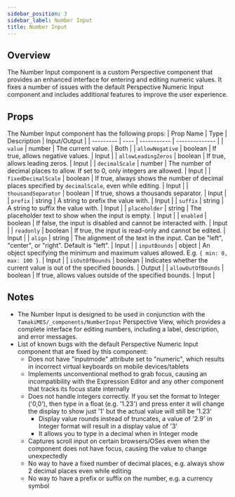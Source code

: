 ```yaml
---
sidebar_position: 3
sidebar_label: Number Input
title: Number Input
---
```


## Overview

The Number Input component is a custom Perspective component that provides an enhanced interface for entering and editing numeric values. It fixes a number of issues with the default Perspective Numeric Input component and includes additional features to improve the user experience.

## Props

The Number Input component has the following props:
| Prop Name | Type | Description | Input/Output |
| --------- | ---- | ----------- | -------------- |
| `value` | number | The current value. | Both |
| `allowNegative` | boolean | If true, allows negative values. | Input |
| `allowLeadingZeros` | boolean | If true, allows leading zeros. | Input |
| `decimalScale` | number | The number of decimal places to allow. If set to 0, only integers are allowed. | Input |
| `fixedDecimalScale` | boolean | If true, always shows the number of decimal places specified by `decimalScale`, even while editing. | Input |
| `thousandSeparator` | boolean | If true, shows a thousands separator. | Input |
| `prefix` | string | A string to prefix the value with. | Input |
| `suffix` | string | A string to suffix the value with. | Input |
| `placeholder` | string | The placeholder text to show when the input is empty. | Input |
| `enabled` | boolean | If false, the input is disabled and cannot be interacted with. | Input |
| `readonly` | boolean | If true, the input is read-only and cannot be edited. | Input |
| `align` | string | The alignment of the text in the input. Can be "left", "center", or "right". Default is "left". | Input |
| `inputBounds` | object | An object specifying the minimum and maximum values allowed. E.g. `{ min: 0, max: 100 }`. | Input |
| `isOutOfBounds` | boolean | Indicates whether the current value is out of the specified bounds. | Output |
| `allowOutOfBounds` | boolean | If true, allows values outside of the specified bounds. | Input |

## Notes

- The Number Input is designed to be used in conjunction with the `TamakiMES/_components/NumberInput` Perspective View, which provides a complete interface for editing numbers, including a label, description, and error messages.
- List of known bugs with the default Perspective Numeric Input component that are fixed by this component:
  - Does not have "inputmode" attribute set to "numeric", which results in incorrect virtual keyboards on mobile devices/tablets
  - Implements unconventional method to grab focus, causing an incompatibility with the Expression Editor and any other component that tracks its focus state internally
  - Does not handle integers correctly. If you set the format to Integer ('0,0'), then type in a float (e.g. '1.23') and press enter it will change the display to show just '1' but the actual value will still be '1.23'
    - Display value rounds instead of truncates, a value of '2.9' in Integer format will result in a display value of '3'
    - It allows you to type in a decimal when in Integer mode
  - Captures scroll input on certain browsers/OSes even when the component does not have focus, causing the value to change unexpectedly
  - No way to have a fixed number of decimal places, e.g. always show 2 decimal places even while editing
  - No way to have a prefix or suffix on the number, e.g. a currency symbol
